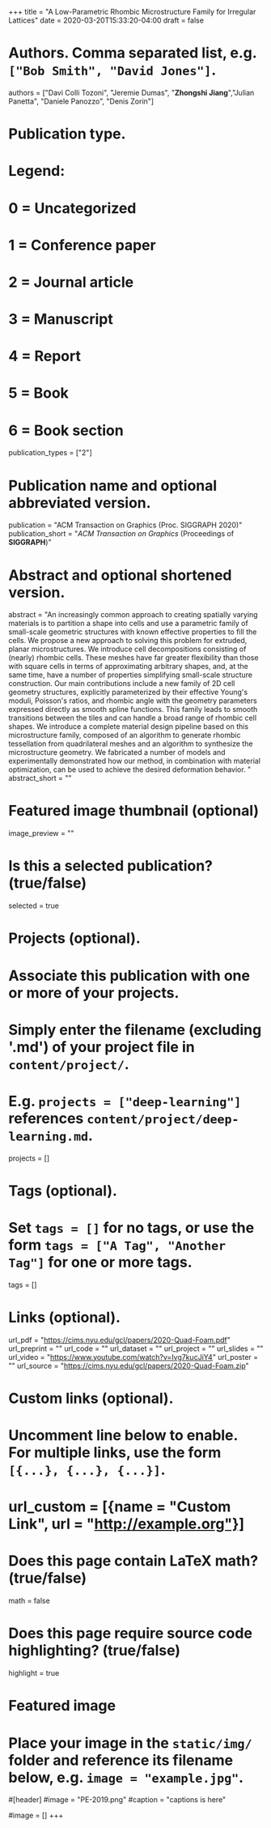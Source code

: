 +++
title = "A Low-Parametric Rhombic Microstructure Family for Irregular Lattices"
date = 2020-03-20T15:33:20-04:00
draft = false

# Authors. Comma separated list, e.g. `["Bob Smith", "David Jones"]`.
authors = ["Davi Colli Tozoni", "Jeremie Dumas", "**Zhongshi Jiang**","Julian Panetta", "Daniele Panozzo", "Denis Zorin"]

# Publication type.
# Legend:
# 0 = Uncategorized
# 1 = Conference paper
# 2 = Journal article
# 3 = Manuscript
# 4 = Report
# 5 = Book
# 6 = Book section
publication_types = ["2"]

# Publication name and optional abbreviated version.
publication = "ACM Transaction on Graphics (Proc. SIGGRAPH 2020)"
publication_short = "*ACM Transaction on Graphics* (Proceedings of  **SIGGRAPH**)"

# Abstract and optional shortened version.
abstract = "An increasingly common approach to creating spatially varying materials is to partition a shape into cells and use a parametric family of small-scale geometric structures with known effective properties to fill the cells. We propose a new approach to solving this problem for extruded, planar microstructures. We introduce cell decompositions consisting of (nearly) rhombic cells. These meshes have far greater flexibility than those with square cells in terms of approximating arbitrary shapes, and, at the same time, have a number of properties simplifying small-scale structure construction. Our main contributions include a new family of 2D cell geometry structures, explicitly parameterized by their effective Young's moduli, Poisson's ratios, and rhombic angle with the geometry parameters expressed directly as smooth spline functions. This family leads to smooth transitions between the tiles and can handle a broad range of rhombic cell shapes. We introduce a complete material design pipeline based on this microstructure family, composed of an algorithm to generate rhombic tessellation from quadrilateral meshes and an algorithm to synthesize the microstructure geometry. We fabricated a number of models and experimentally demonstrated how our method, in combination with material optimization, can be used to achieve the desired deformation behavior. "
abstract_short = ""

# Featured image thumbnail (optional)
image_preview = ""

# Is this a selected publication? (true/false)
selected = true

# Projects (optional).
#   Associate this publication with one or more of your projects.
#   Simply enter the filename (excluding '.md') of your project file in `content/project/`.
#   E.g. `projects = ["deep-learning"]` references `content/project/deep-learning.md`.
projects = []

# Tags (optional).
#   Set `tags = []` for no tags, or use the form `tags = ["A Tag", "Another Tag"]` for one or more tags.
tags = []

# Links (optional).
url_pdf = "https://cims.nyu.edu/gcl/papers/2020-Quad-Foam.pdf"
url_preprint = ""
url_code = ""
url_dataset = ""
url_project = ""
url_slides = ""
url_video = "https://www.youtube.com/watch?v=Ivg7kucJiY4"
url_poster = ""
url_source = "https://cims.nyu.edu/gcl/papers/2020-Quad-Foam.zip"

# Custom links (optional).
#   Uncomment line below to enable. For multiple links, use the form `[{...}, {...}, {...}]`.
# url_custom = [{name = "Custom Link", url = "http://example.org"}]

# Does this page contain LaTeX math? (true/false)
math = false

# Does this page require source code highlighting? (true/false)
highlight = true

# Featured image
# Place your image in the `static/img/` folder and reference its filename below, e.g. `image = "example.jpg"`.
#[header]
#image = "PE-2019.png"
#caption = "captions is here"

#image = []
+++

